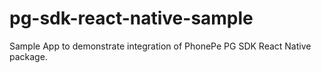 # pg-sdk-react-native-sample
Sample App to demonstrate integration of PhonePe PG SDK React Native package.
